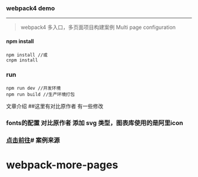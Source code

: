 ### webpack4 demo
------
>webpack4 多入口，多页面项目构建案例
 Multi page configuration
#### npm install
```
npm install //或
cnpm install
```
### run
```
npm run dev //开发环境
npm run build //生产环境打包
```
文章介绍
##这里有对比原作者 有一些修改
### fonts的配置 对比原作者 添加 svg 类型，图表库使用的是阿里icon
### [点击前往](https://segmentfault.com/a/1190000014984842)# 案例来源 
# webpack-more-pages

